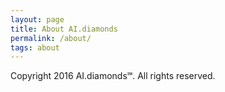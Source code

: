 ```yaml
---
layout: page
title: About AI.diamonds
permalink: /about/
tags: about
---
```


Copyright 2016 AI.diamonds℠. All rights reserved.
